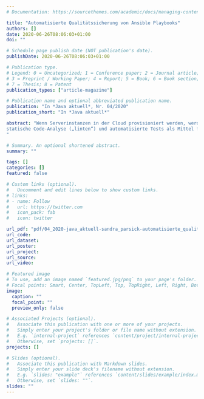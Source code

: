 ```yaml
---
# Documentation: https://sourcethemes.com/academic/docs/managing-content/

title: "Automatisierte Qualitätssicherung von Ansible Playbooks"
authors: []
date: 2020-06-26T08:06:03+01:00
doi: ""

# Schedule page publish date (NOT publication's date).
publishDate: 2020-06-26T08:06:03+01:00

# Publication type.
# Legend: 0 = Uncategorized; 1 = Conference paper; 2 = Journal article;
# 3 = Preprint / Working Paper; 4 = Report; 5 = Book; 6 = Book section;
# 7 = Thesis; 8 = Patent
publication_types: ["article-magazine"]

# Publication name and optional abbreviated publication name.
publication: "In *Java aktuell*, Nr. 04/2020"
publication_short: "In *Java aktuell*"

abstract: "Wenn Serverinstanzen in der Cloud provisioniert werden, werden sie selten manuell aufgesetzt, sondern von automatisiert. Diese beschreiben, wie der Server aufgesetzt werden soll. Dabei handelt es sich um normalen Code, so wie wir es von der normalen Softwareentwicklung kennen, nur dass dieser Code auf die Domäne Infrastruktur spezialisiert ist. In der Softwareentwicklung haben sich
statische Code-Analyse („linten“) und automatisierte Tests als Mittel für gute Wartbarkeit des Produktionscodes etabliert. Warum diese gute Praxis nicht auch für Infrastructure-as-Code (IaC) anwenden? Dieser Artikel beschreibt anhand des Provisionierungswerkzeugs Ansible, wie eine automatisierte Qualitätssicherung für Provisionierungsskripte aussehen kann.
"

# Summary. An optional shortened abstract.
summary: ""

tags: []
categories: []
featured: false

# Custom links (optional).
#   Uncomment and edit lines below to show custom links.
# links:
# - name: Follow
#   url: https://twitter.com
#   icon_pack: fab
#   icon: twitter

url_pdf: "pdf/04_2020-java_aktuell-sandra_parsick-automatisierte_qualitaetssicherung_von_ansible_playbooks.pdf"
url_code:
url_dataset:
url_poster:
url_project:
url_source:
url_video:

# Featured image
# To use, add an image named `featured.jpg/png` to your page's folder.
# Focal points: Smart, Center, TopLeft, Top, TopRight, Left, Right, BottomLeft, Bottom, BottomRight.
image:
  caption: ""
  focal_point: ""
  preview_only: false

# Associated Projects (optional).
#   Associate this publication with one or more of your projects.
#   Simply enter your project's folder or file name without extension.
#   E.g. `internal-project` references `content/project/internal-project/index.md`.
#   Otherwise, set `projects: []`.
projects: []

# Slides (optional).
#   Associate this publication with Markdown slides.
#   Simply enter your slide deck's filename without extension.
#   E.g. `slides: "example"` references `content/slides/example/index.md`.
#   Otherwise, set `slides: ""`.
slides: ""
---
```


